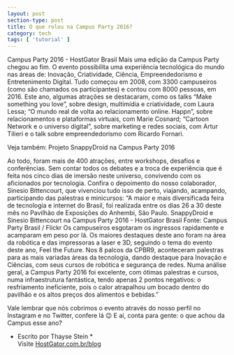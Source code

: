 ```yaml
---
layout: post
section-type: post
title: O que rolou na Campus Party 2016?
category: tech
tags: [ 'tutorial' ]
---
```


Campus Party 2016 - HostGator Brasil
Mais uma edição da Campus Party chegou ao fim. O evento possibilita uma experiência tecnológica do mundo nas áreas de: Inovação, Criatividade, Ciência, Empreendedorismo e Entretenimento Digital. Tudo começou em 2008, com 3300 campuseiros (como são chamados os participantes) e contou com 8000 pessoas, em 2016.
Este ano, algumas atrações se destacaram, como os talks “Make something you love”, sobre design, multimídia e criatividade, com Laura Lessa; “O mundo real de volta ao relacionamento online. Happn”,  sobre relacionamentos e plataformas virtuais, com Marie Cosnard; “Cartoon Network e o universo digital”, sobre marketing e redes sociais, com Artur Tilieri e o talk sobre empreendedorismo com Ricardo Fornari.
 
Veja também: Projeto SnappyDroid na Campus Party 2016
 
Ao todo, foram mais de 400 atrações, entre workshops, desafios e conferências. Sem contar todos os debates e a troca de experiência que é feita nos cinco dias de imersão neste universo, convivendo com os aficionados por tecnologia.
Confira o depoimento do nosso colaborador, Sinesio Bittencourt, que vivenciou tudo isso de perto, viajando, acampando, participando das palestras e minicursos:
“A maior e mais diversificada feira de tecnologia e internet do Brasil, foi realizada entre os dias 26 a 30 deste mês no Pavilhão de Exposições do Anhembi, São Paulo.
SnappyDroid e Sinesio Bittencourt na Campus Party 2016 - HostGator Brasil
Fonte: Campus Party Brasil / Flickr
Os campuseiros esgotaram os ingressos rapidamente e acamparam em peso por lá. Os maiores destaques deste ano foram na área da robótica e das impressoras a laser e 3D, seguindo o tema do evento deste ano, Feel the Future.
Nos 8 palcos da CPBR9, aconteceram palestras para as mais variadas áreas da tecnologia, dando destaque para Inovação e Ciências, com seus cursos de robótica e segurança de redes.
Numa análise geral, a Campus Party 2016 foi excelente, com ótimas palestras e cursos, numa infraestrutura fantástica, tendo apenas 2 pontos negativos: o resfriamento ineficiente, pois o calor atrapalhou um bocado dentro do pavilhão e os altos preços dos alimentos e bebidas.”
 
Vale lembrar que nós cobrimos o evento através do nosso perfil no Instagram e no Twitter, confere lá 😉 E aí, conta para gente: o que achou da Campus esse ano?

* Escrito por Thayse Stein * </br > 
Visite [HostGator.com.br/blog](https://blog.hostgator.com.br/o-que-rolou-na-campus-party-2016/)
